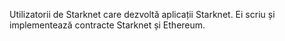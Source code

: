Utilizatorii de Starknet care dezvoltă aplicații Starknet. Ei scriu și implementează contracte Starknet și Ethereum.